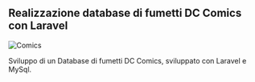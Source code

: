 <h2>Realizzazione database di fumetti DC Comics con Laravel</h2>

![Comics](https://github.com/user-attachments/assets/1a50de03-89b3-40b1-b183-cc0e9d5e1e36)



Sviluppo di un Database di fumetti DC Comics, sviluppato con Laravel e
MySql.
